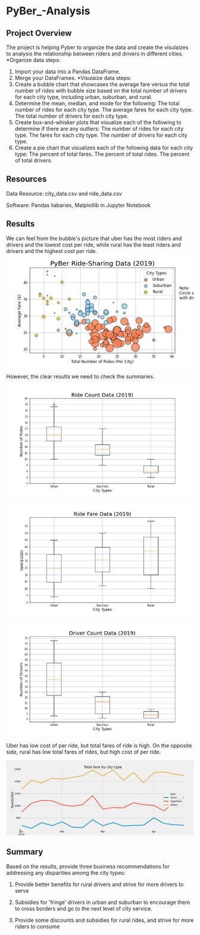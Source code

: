 # PyBer_-Analysis
## Project Overview
The project is helping Pyber to organize the data and create the visulaizes to analysis the relationship between riders and drivers in different cities.
*Organize data steps:
1. Import your data into a Pandas DataFrame.
2. Merge your DataFrames.
*Visulaize data steps:
1. Create a bubble chart that showcases the average fare versus the total number of rides with bubble size based on the total number of drivers for each city type, including urban, suburban, and rural.
2. Determine the mean, median, and mode for the following:
The total number of rides for each city type.
The average fares for each city type.
The total number of drivers for each city type.
3. Create box-and-whisker plots that visualize each of the following to determine if there are any outliers:
The number of rides for each city type.
The fares for each city type.
The number of drivers for each city type.
4. Create a pie chart that visualizes each of the following data for each city type:
The percent of total fares.
The percent of total rides.
The percent of total drivers.

## Resources
Data Resource: city_data.csv and ride_data.csv

Software: Pandas liabaries, Matplotlib in Jupyter Notebook

## Results
We can feel from the bubble's picture that uber has the most riders and drivers and the lowest cost per ride, while rural has the least riders and drivers and the highest cost per ride.
![img](analysis/Fig1.png)

However, the clear results we need to check the summaries.

![img](analysis/Fig2.png)

![img](analysis/Fig3.png)

![img](analysis/Fig4.png)


Uber has low cost of per ride, but total fares of ride is high. On the opposite side, rural has low total fares of rides, but high cost of per ride.

![img](analysis/PyBer_fare_summary.png)


## Summary

Based on the results, provide three business recommendations for addressing any disparities among the city types:

1. Provide better benefits for rural drivers and strive for more drivers to serve

2. Subsidies for 'fringe' drivers in urban and suburban to encourage them to cross borders and go to the next level of city service.

3. Provide some discounts and subsidies for rural rides, and strive for more riders to consume
 
